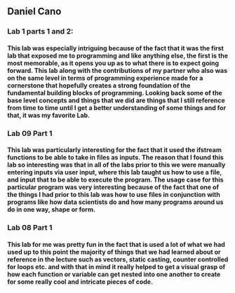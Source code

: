 ## Daniel Cano

### **Lab 1 parts 1 and 2:**

#### This lab was especially intriguing because of the fact that it was the first lab that exposed me to programming and like anything else, the first is the most memorable, as it opens you up as to what there is to expect going forward. This lab along with the contributions of my partner who also was on the same level in terms of programming experience made for a cornerstone that hopefully creates a strong foundation of the fundamental building blocks of programming. Looking back some of the base level concepts and things that we did are things that I still reference from time to time until I get a better understanding of some things and for that, it was my favorite Lab.

### **Lab 09 Part 1**

#### This lab was particularly interesting for the fact that it used the ifstream functions to be able to take in files as inputs. The reason that I found this lab so interesting was that in all of the labs prior to this we were manually entering inputs via user input, where this lab taught us how to use a file, and input that to be able to execute the program. The usage case for this particular program was very interesting because of the fact that one of the things I had prior to this lab was how to use files in conjunction with programs like how data scientists do and how many programs around us do in one way, shape or form.  

### **Lab 08 Part 1**

#### This lab for me was pretty fun in the fact that is used a lot of what we had used up to this point the majority of things that we had learned about or reference in the lecture such as vectors, static casting, counter controlled for loops etc. and with that in mind it really helped to get a visual grasp of how each function or variable can get nested into one another to create for some really cool and intricate pieces of code. 
